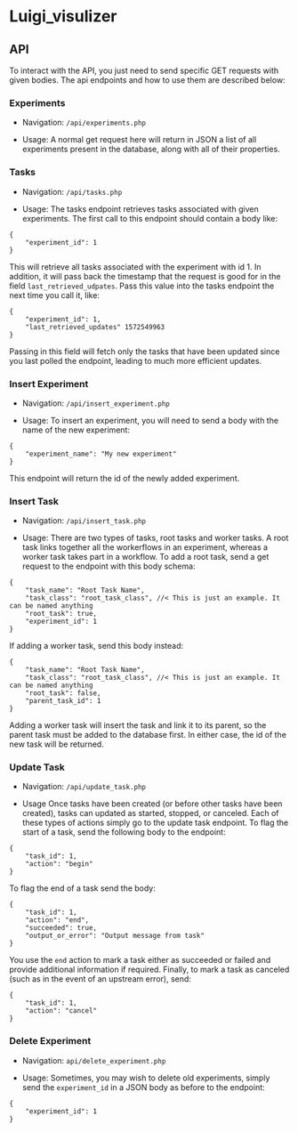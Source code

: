 # Luigi_visulizer


## API
To interact with the API, you just need to send specific GET requests with given bodies. The api endpoints and how to use them are described below:


### Experiments

* Navigation: `/api/experiments.php`

* Usage: A normal get request here will return in JSON a list of all experiments present in the database, along with all of their properties.


### Tasks

* Navigation: `/api/tasks.php`

* Usage: The tasks endpoint retrieves tasks associated with given experiments. The first call to this endpoint should contain a body like:
```
{
    "experiment_id": 1
}
```
This will retrieve all tasks associated with the experiment with id 1. In addition, it will pass back the timestamp that the request is good for in the field `last_retrieved_udpates`. Pass this value into the tasks endpoint the next time you call it, like:
```
{
    "experiment_id": 1,
    "last_retrieved_updates" 1572549963
}
```
Passing in this field will fetch only the tasks that have been updated since you last polled the endpoint, leading to much more efficient updates.


### Insert Experiment

* Navigation: `/api/insert_experiment.php`

* Usage: To insert an experiment, you will need to send a body with the name of the new experiment:
```
{
    "experiment_name": "My new experiment"
}
```
This endpoint will return the id of the newly added experiment.


### Insert Task

* Navigation: `/api/insert_task.php`

* Usage: There are two types of tasks, root tasks and worker tasks. A root task links together all the workerflows in an experiment, whereas a worker task takes part in a workflow. To add a root task, send a get request to the endpoint with this body schema:
```
{
    "task_name": "Root Task Name",
    "task_class": "root_task_class", //< This is just an example. It can be named anything
    "root_task": true,
    "experiment_id": 1
}
```
If adding a worker task, send this body instead:
```
{
    "task_name": "Root Task Name",
    "task_class": "root_task_class", //< This is just an example. It can be named anything
    "root_task": false,
    "parent_task_id": 1
}
```
Adding a worker task will insert the task and link it to its parent, so the parent task must be added to the database first. In either case, the id of the new task will be returned.


### Update Task

* Navigation: `/api/update_task.php`

* Usage Once tasks have been created (or before other tasks have been created), tasks can updated as started, stopped, or canceled. Each of these types of actions simply go to the update task endpoint. To flag the start of a task, send the following body to the endpoint:
```
{
    "task_id": 1,
    "action": "begin"
}
```
To flag the end of a task send the body:
```
{
    "task_id": 1,
    "action": "end",
    "succeeded": true,
    "output_or_error": "Output message from task"
}
```
You use the `end` action to mark a task either as succeeded or failed and provide additional information if required. Finally, to mark a task as canceled (such as in the event of an upstream error), send:
```
{
    "task_id": 1,
    "action": "cancel"
}
```


### Delete Experiment

* Navigation: `api/delete_experiment.php`

* Usage: Sometimes, you may wish to delete old experiments, simply send the `experiment_id` in a JSON body as before to the endpoint:
```
{
    "experiment_id": 1
}
```
